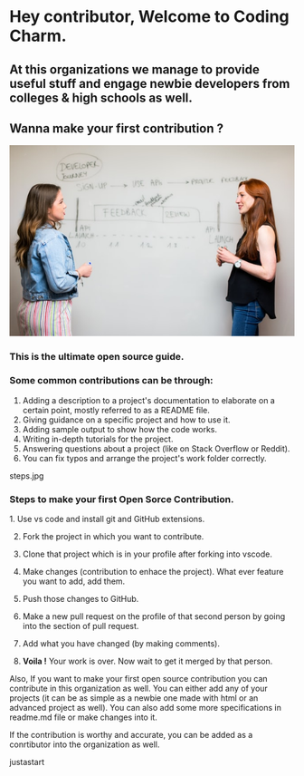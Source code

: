 <h1>Hey contributor, Welcome to Coding Charm.</h1>
<h2>At this organizations we manage to provide useful stuff and engage newbie developers from colleges & high schools as well.</h2>

<h2>Wanna make your first contribution ?</h2>
<img src='opensource.jpg'></img>

<h3>This is the ultimate open source guide.</h3>

<h3>Some common contributions can be through:</h3>

1. Adding a description to a project's documentation to elaborate on a certain point, mostly referred to as a README file.
2. Giving guidance on a specific project and how to use it.
3. Adding sample output to show how the code works.
4. Writing in-depth tutorials for the project.
5. Answering questions about a project (like on Stack Overflow or Reddit).
6. You can fix typos and arrange the project's work folder correctly.

<img>steps.jpg</img>

<h3>Steps to make your first Open Sorce Contribution.</h3>
1. Use vs code and install git and GitHub extensions.

2. Fork the project in which you want to contribute.

3. Clone that project which is in your profile after forking into vscode.

4. Make changes (contribution to enhace the project). What ever feature you want to add, add them. 

5. Push those changes to GitHub.

6. Make a new pull request on the profile of that second person by going into the section of pull request.

7. Add what you have changed (by making comments).

8. <strong>Voila !</strong> Your work is over. Now wait to get it merged by that person.


Also, If you want to make your first open source contribution you can contribute in this organization as well.
You can either add any of your projects (it can be as simple as a newbie one made with html or an advanced project as well).
You can also add some more specifications in readme.md file or make changes into it.

If the contribution is worthy and accurate, you can be added as a conrtibutor into the organization as well. 

<img>justastart</img>

